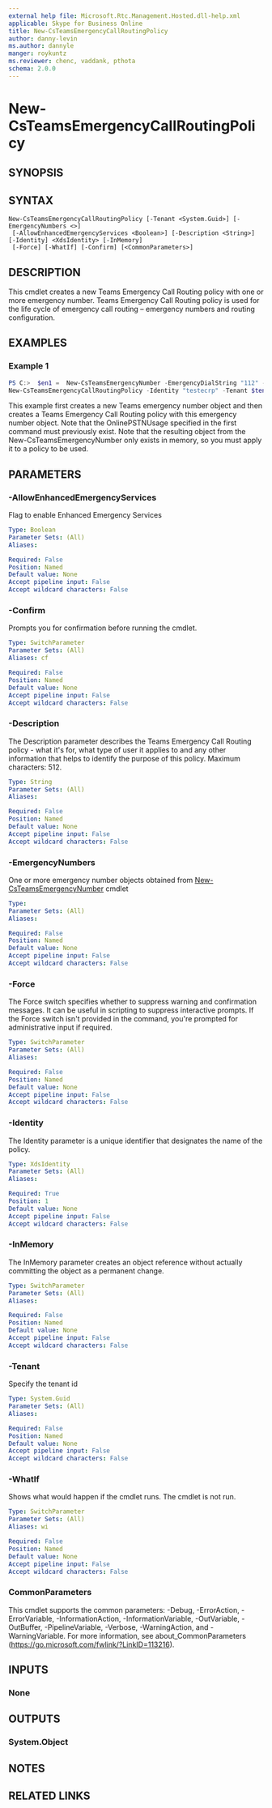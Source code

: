 ```yaml
---
external help file: Microsoft.Rtc.Management.Hosted.dll-help.xml
applicable: Skype for Business Online
title: New-CsTeamsEmergencyCallRoutingPolicy
author: danny-levin
ms.author: dannyle
manger: roykuntz
ms.reviewer: chenc, vaddank, pthota
schema: 2.0.0
---
```


# New-CsTeamsEmergencyCallRoutingPolicy

## SYNOPSIS

## SYNTAX

```
New-CsTeamsEmergencyCallRoutingPolicy [-Tenant <System.Guid>] [-EmergencyNumbers <>]
 [-AllowEnhancedEmergencyServices <Boolean>] [-Description <String>] [-Identity] <XdsIdentity> [-InMemory]
 [-Force] [-WhatIf] [-Confirm] [<CommonParameters>]
```

## DESCRIPTION
 This cmdlet creates a new Teams Emergency Call Routing policy with one or more emergency number. Teams Emergency Call Routing policy is used for the life cycle of emergency call routing – emergency numbers and routing configuration.

## EXAMPLES

### Example 1
```powershell
PS C:>  $en1 =  New-CsTeamsEmergencyNumber -EmergencyDialString "112" -EmergencyDialMask "117;897" -OnlinePSTNUsage "Local" -CarrierProfile "Local"
New-CsTeamsEmergencyCallRoutingPolicy -Identity "testecrp" -Tenant $tenant -EmergencyNumbers @{add=$en1} -AllowEnhancedEmergencyServices:$true -Description "test"
```

 This example first creates a new Teams emergency number object and then creates a Teams Emergency Call Routing policy with this emergency number object.
 Note that the OnlinePSTNUsage specified in the first command must previously exist. Note that the resulting object from the New-CsTeamsEmergencyNumber only exists in memory, so you must apply it to a policy to be used.

## PARAMETERS

### -AllowEnhancedEmergencyServices
 Flag to enable Enhanced Emergency Services

```yaml
Type: Boolean
Parameter Sets: (All)
Aliases:

Required: False
Position: Named
Default value: None
Accept pipeline input: False
Accept wildcard characters: False
```

### -Confirm
Prompts you for confirmation before running the cmdlet.

```yaml
Type: SwitchParameter
Parameter Sets: (All)
Aliases: cf

Required: False
Position: Named
Default value: None
Accept pipeline input: False
Accept wildcard characters: False
```

### -Description
 The Description parameter describes the Teams Emergency Call Routing policy - what it's for, what type of user it applies to and any other information that helps to identify the purpose of this policy. Maximum characters: 512.

```yaml
Type: String
Parameter Sets: (All)
Aliases:

Required: False
Position: Named
Default value: None
Accept pipeline input: False
Accept wildcard characters: False
```

### -EmergencyNumbers
 One or more emergency number objects obtained from [New-CsTeamsEmergencyNumber](https://docs.microsoft.com/powershell/module/skype/new-csteamsemergencynumber?view=skype-ps) cmdlet

```yaml
Type:
Parameter Sets: (All)
Aliases:

Required: False
Position: Named
Default value: None
Accept pipeline input: False
Accept wildcard characters: False
```

### -Force
 The Force switch specifies whether to suppress warning and confirmation messages. It can be useful in scripting to suppress interactive prompts. If the Force switch isn't provided in the command, you're prompted for administrative input if required.

```yaml
Type: SwitchParameter
Parameter Sets: (All)
Aliases:

Required: False
Position: Named
Default value: None
Accept pipeline input: False
Accept wildcard characters: False
```

### -Identity
 The Identity parameter is a unique identifier that designates the name of the policy.

```yaml
Type: XdsIdentity
Parameter Sets: (All)
Aliases:

Required: True
Position: 1
Default value: None
Accept pipeline input: False
Accept wildcard characters: False
```

### -InMemory
 The InMemory parameter creates an object reference without actually committing the object as a permanent change.

```yaml
Type: SwitchParameter
Parameter Sets: (All)
Aliases:

Required: False
Position: Named
Default value: None
Accept pipeline input: False
Accept wildcard characters: False
```

### -Tenant
 Specify the tenant id

```yaml
Type: System.Guid
Parameter Sets: (All)
Aliases:

Required: False
Position: Named
Default value: None
Accept pipeline input: False
Accept wildcard characters: False
```

### -WhatIf
Shows what would happen if the cmdlet runs.
The cmdlet is not run.

```yaml
Type: SwitchParameter
Parameter Sets: (All)
Aliases: wi

Required: False
Position: Named
Default value: None
Accept pipeline input: False
Accept wildcard characters: False
```

### CommonParameters
This cmdlet supports the common parameters: -Debug, -ErrorAction, -ErrorVariable, -InformationAction, -InformationVariable, -OutVariable, -OutBuffer, -PipelineVariable, -Verbose, -WarningAction, and -WarningVariable. For more information, see about_CommonParameters (https://go.microsoft.com/fwlink/?LinkID=113216).

## INPUTS

### None

## OUTPUTS

### System.Object
## NOTES

## RELATED LINKS
